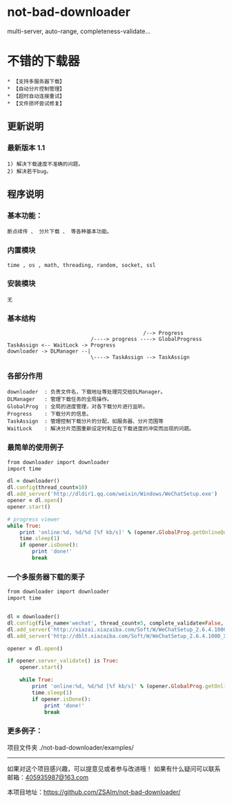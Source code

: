 # not-bad-downloader
multi-server, auto-range, completeness-validate...


# 不错的下载器
	* 【支持多服务器下载】
	* 【自动分片控制管理】
	* 【超时自动连接重试】
	* 【文件损坏尝试修复】

## 更新说明
### 最新版本 1.1
	1) 解决下载速度不准确的问题。
	2) 解决若干bug。
## 程序说明
### 基本功能： 
	断点续传 、 分片下载 、 等各种基本功能。

### 内置模块
	time , os , math, threading, random, socket, ssl

### 安装模块
	无

### 基本结构
                                                /--> Progress 
                               /----> progress ----> GlobalProgress           TaskAssign <-- WaitLock -> Progress 
	downloader -> DLManager --|          									   
	                           \----> TaskAssign --> TaskAssign   

### 各部分作用	
	downloader	: 负责文件名，下载地址等处理完交给DLManager。
	DLManager	: 管理下载任务的全局操作。
	GlobalProg	: 全局的进度管理，对各下载分片进行监听。
	Progress	: 下载分片的信息。
	TaskAssign	: 管理控制下载分片的分配，如服务器、分片范围等
	WaitLock	: 解决分片范围重新设定时和正在下载进度的冲突而出现的问题。
	
### 最简单的使用例子
```ruby
from downloader import downloader
import time

dl = downloader()
dl.config(thread_count=10)
dl.add_server('http://dldir1.qq.com/weixin/Windows/WeChatSetup.exe')
opener = dl.open()
opener.start()

# progress viewer
while True:
    print 'online:%d, %d/%d [%f kb/s]' % (opener.GlobalProg.getOnlineQuantity(), opener.file.size - opener.getLeft(), opener.file.size, opener.getinsSpeed() / 1024)
    time.sleep(1)
    if opener.isDone():
        print 'done!'
        break
```
### 一个多服务器下载的栗子
```ruby
from downloader import downloader
import time


dl = downloader()
dl.config(file_name='wechat', thread_count=5, complete_validate=False, force=True, block_size=1024*10)
dl.add_server('http://xiazai.xiazaiba.com/Soft/W/WeChatSetup_2.6.4.1000_XiaZaiBa.zip')
dl.add_server('http://dblt.xiazaiba.com/Soft/W/WeChatSetup_2.6.4.1000_XiaZaiBa.zip')

opener = dl.open()

if opener.server_validate() is True:
    opener.start()

    while True:
        print 'online:%d, %d/%d [%f kb/s]' % (opener.GlobalProg.getOnlineQuantity(), opener.file.size - opener.getLeft(), opener.file.size, opener.getinsSpeed() / 1024)
        time.sleep(1)
        if opener.isDone():
            print 'done!'
            break

```
### 更多例子：
项目文件夹 ./not-bad-downloader/examples/

***
如果对这个项目感兴趣，可以提意见或者参与改进哦！
	如果有什么疑问可以联系邮箱：405935987@163.com
	

本项目地址：https://github.com/ZSAIm/not-bad-downloader/

